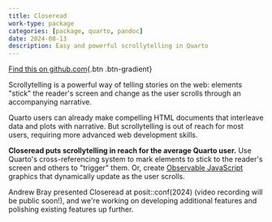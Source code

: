 ```yaml
---
title: Closeread
work-type: package
categories: [package, quarto, pandoc]
date: 2024-08-13
description: Easy and powerful scrollytelling in Quarto
---
```


[Find this on github.com](https://github.com/qmd-lab/closeread){.btn .btn-gradient}

Scrollytelling is a powerful way of telling stories on the web: elements "stick" the reader's screen and change as the user scrolls through an accompanying narrative.

Quarto users can already make compelling HTML documents that interleave data and plots with narrative. But scrollytelling is out of reach for most users, requiring more advanced web development skills.

**Closeread puts scrollytelling in reach for the average Quarto user.** Use Quarto's cross-referencing system to mark elements to stick to the reader's screen and others to "trigger" them. Or, create [Observable JavaScript](https://quarto.org/docs/interactive/index.html#observable-js) graphics that dynamically update as the user scrolls.

Andrew Bray presented Closeread at posit::conf(2024) (video recording will be public soon!), and we're working on developing additional features and polishing existing features up further.
